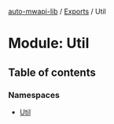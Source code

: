 [auto-mwapi-lib](../README.md) / [Exports](../modules.md) / Util

# Module: Util

## Table of contents

### Namespaces

- [Util](Util.Util.md)
